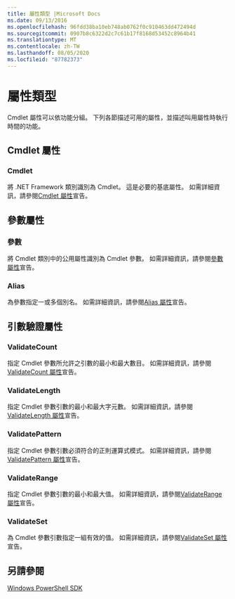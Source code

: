 ```yaml
---
title: 屬性類型 |Microsoft Docs
ms.date: 09/13/2016
ms.openlocfilehash: 96fdd38ba10eb748ab0762f0c910463dd472494d
ms.sourcegitcommit: 0907b8c6322d2c7c61b17f8168d53452c8964b41
ms.translationtype: MT
ms.contentlocale: zh-TW
ms.lasthandoff: 08/05/2020
ms.locfileid: "87782373"
---
```

# <a name="attribute-types"></a>屬性類型

Cmdlet 屬性可以依功能分組。
下列各節描述可用的屬性，並描述叫用屬性時執行時間的功能。

## <a name="cmdlet-attributes"></a>Cmdlet 屬性

### <a name="cmdlet"></a>Cmdlet

將 .NET Framework 類別識別為 Cmdlet。
這是必要的基底屬性。
如需詳細資訊，請參閱[Cmdlet 屬性](./cmdlet-attribute-declaration.md)宣告。

## <a name="parameter-attributes"></a>參數屬性

### <a name="parameter"></a>參數

將 Cmdlet 類別中的公用屬性識別為 Cmdlet 參數。
如需詳細資訊，請參閱[參數屬性](./parameter-attribute-declaration.md)宣告。

### <a name="alias"></a>Alias

為參數指定一或多個別名。
如需詳細資訊，請參閱[Alias 屬性](./alias-attribute-declaration.md)宣告。

## <a name="argument-validation-attributes"></a>引數驗證屬性

### <a name="validatecount"></a>ValidateCount

指定 Cmdlet 參數所允許之引數的最小和最大數目。
如需詳細資訊，請參閱[ValidateCount 屬性](./validatecount-attribute-declaration.md)宣告。

### <a name="validatelength"></a>ValidateLength

指定 Cmdlet 參數引數的最小和最大字元數。
如需詳細資訊，請參閱[ValidateLength 屬性](./validatelength-attribute-declaration.md)宣告。

### <a name="validatepattern"></a>ValidatePattern

指定 Cmdlet 參數引數必須符合的正則運算式模式。
如需詳細資訊，請參閱[ValidatePattern 屬性](./validatepattern-attribute-declaration.md)宣告。

### <a name="validaterange"></a>ValidateRange

指定 Cmdlet 參數引數的最小和最大值。
如需詳細資訊，請參閱[ValidateRange 屬性](./validaterange-attribute-declaration.md)宣告。

### <a name="validateset"></a>ValidateSet

為 Cmdlet 參數引數指定一組有效的值。
如需詳細資訊，請參閱[ValidateSet 屬性](./validateset-attribute-declaration.md)宣告。

## <a name="see-also"></a>另請參閱

[Windows PowerShell SDK](../windows-powershell-reference.md)
